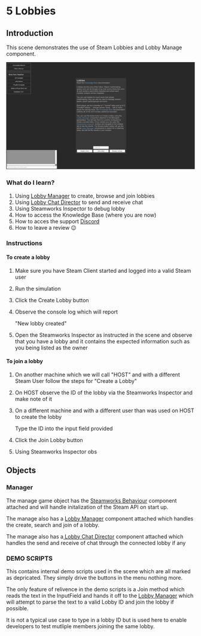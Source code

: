 # 5 Lobbies

## Introduction&#x20;

This scene demonstrates the use of Steam Lobbies and Lobby Manage component.

![](<../../../../.gitbook/assets/image (175).png>)

### What do I learn?

1. Using [Lobby Manager](../../components/lobby-manager.md) to create, browse and join lobbies
2. Using [Lobby Chat Director](../../components/lobby-chat-director.md) to send and receive chat
3. Using Steamworks Inspector to debug lobby&#x20;
4. How to access the Knowledge Base (where you are now)
5. How to acces the support [Discord ](https://discord.gg/6X3xrRc)
6. How to leave a review 😉

### Instructions

#### To create a lobby

1. Make sure you have Steam Client started and logged into a valid Steam user
2. Run the simulation
3. Click the Create Lobby button
4.  Observe the console log which will report

    "New lobby created"
5. Open the Steamworks Inspector as instructed in the scene and observe that you have a lobby and it contains the expected information such as you being listed as the owner

#### To join a lobby

1. On another machine which we will call "HOST" and with a different Steam User follow the steps for "Create a Lobby"
2. On HOST observe the ID of the lobby via the Steamworks Inspector and make note of it
3.  On a different machine and with a different user than was used on HOST to create the lobby

    Type the ID into the input field provided
4. Click the Join Lobby button
5. Using Steamworks Inspector obs

## Objects

### Manager

The manage game object has the [Steamworks Behaviour](../../components/steamworks-behaviour.md) component attached and will handle initalization of the Steam API on start up.

The manage also has a [Lobby Manager](../../components/lobby-manager.md) component attached which handles the create, search and join of a lobby.

The manage also has a[ Lobby Chat Director](../../components/lobby-chat-director.md) component attached which handles the send and receive of chat through the connected lobby if any

### DEMO SCRIPTS

This contains internal demo scripts used in the scene which are all marked as depricated. They simply drive the buttons in the menu nothing more.

The only feature of relivence in the demo scripts is a Join method which reads the text in the InputField and hands it off to the [Lobby Manager](../../components/lobby-manager.md) which will attempt to parse the text to a valid Lobby ID and join the lobby if possible.

It is not a typical use case to type in a lobby ID but is used here to enable developers to test mutliple members joining the same lobby.
